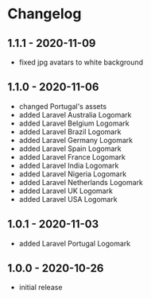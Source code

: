 # Changelog

## 1.1.1 - 2020-11-09

- fixed jpg avatars to white background

## 1.1.0 - 2020-11-06

- changed Portugal's assets
- added Laravel Australia Logomark
- added Laravel Belgium Logomark
- added Laravel Brazil Logomark
- added Laravel Germany Logomark
- added Laravel Spain Logomark
- added Laravel France Logomark
- added Laravel India Logomark
- added Laravel Nigeria Logomark
- added Laravel Netherlands Logomark
- added Laravel UK Logomark
- added Laravel USA Logomark

## 1.0.1 - 2020-11-03

- added Laravel Portugal Logomark

## 1.0.0 - 2020-10-26

- initial release

